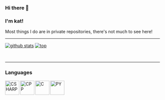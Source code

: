 ### Hi there 👋
### I'm kat!
Most things I do are in private repositories, there's not much to see here!
<br />

---

[![github stats](https://github-readme-stats.vercel.app/api?username=xxkat)](https://github.com/anuraghazra/github-readme-stats)
[![top](https://github-readme-stats.vercel.app/api/top-langs/?username=xxkat)](https://github.com/anuraghazra/github-readme-stats)

<br />

---
### Languages

<img align="left" alt="CSHARP" width="46px" src="https://github.com/abranhe/programming-languages-logos-site/blob/master/languages/csharp.png" />
<img align="left" alt="CPP" width="46px" src="https://github.com/abranhe/programming-languages-logos-site/blob/master/languages/cpp.png" />
<img align="left" alt="C" width="46px" src="https://github.com/abranhe/programming-languages-logos-site/blob/master/languages/c.png" />
<img align="left" alt="PY" width="46px" src="https://github.com/abranhe/programming-languages-logos-site/blob/master/languages/python.png" />

<br />

